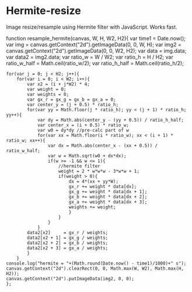 Hermite-resize
==============

Image resize/resample using Hermite filter with JavaScript. Works fast.

function resample_hermite(canvas, W, H, W2, H2){
	var time1 = Date.now();
	var img = canvas.getContext("2d").getImageData(0, 0, W, H);
	var img2 = canvas.getContext("2d").getImageData(0, 0, W2, H2);
	var data = img.data;
	var data2 = img2.data;
	var ratio_w = W / W2;
	var ratio_h = H / H2;
	var ratio_w_half = Math.ceil(ratio_w/2);
	var ratio_h_half = Math.ceil(ratio_h/2);
	
	for(var j = 0; j < H2; j++){
		for(var i = 0; i < W2; i++){
			var x2 = (i + j*W2) * 4;
			var weight = 0;
			var weights = 0;
			var gx_r = gx_g = gx_b = gx_a = 0;
			var center_y = (j + 0.5) * ratio_h;
			for(var yy = Math.floor(j * ratio_h); yy < (j + 1) * ratio_h; yy++){
				var dy = Math.abs(center_y - (yy + 0.5)) / ratio_h_half;
				var center_x = (i + 0.5) * ratio_w;
				var w0 = dy*dy //pre-calc part of w
				for(var xx = Math.floor(i * ratio_w); xx < (i + 1) * ratio_w; xx++){
					var dx = Math.abs(center_x - (xx + 0.5)) / ratio_w_half;
					var w = Math.sqrt(w0 + dx*dx);
					if(w >= -1 && w <= 1){
						//hermite filter
						weight = 2 * w*w*w - 3*w*w + 1;
						if(weight > 0){
							dx = 4*(xx + yy*W);
							gx_r += weight * data[dx];
							gx_g += weight * data[dx + 1];
							gx_b += weight * data[dx + 2];
							gx_a += weight * data[dx + 3];
							weights += weight;
							}
						}
					}		
				}
			data2[x2]     = gx_r / weights;
			data2[x2 + 1] = gx_g / weights;
			data2[x2 + 2] = gx_b / weights;
			data2[x2 + 3] = gx_a / weights;
			}
		}
	console.log("hermite = "+(Math.round(Date.now() - time1)/1000)+" s");
	canvas.getContext("2d").clearRect(0, 0, Math.max(W, W2), Math.max(H, H2));
	canvas.getContext("2d").putImageData(img2, 0, 0);
	};
